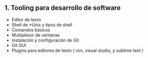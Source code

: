 ## 1. Tooling para desarrollo de software

- Editor de texto
- Shell de *Unix y tipos de shell
- Comandos básicos
- Multiplexor de ventanas
- Instalación y configuración de Git
- Git GUI
- Plugins para editores de texto ( vim, visual studio, y sublime text )
